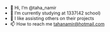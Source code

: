 - 👋 Hi, I’m @taha_namir
- 🌱 I’m currently studying at 1337(42 school)
- 💞️ I like assisting others on their projects
- 📫 How to reach me tahanamir@hotmail.com
